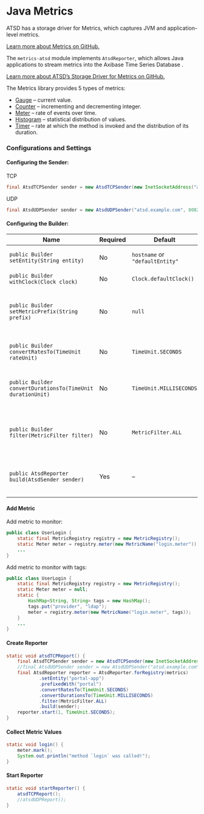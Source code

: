 # Java Metrics

ATSD has a storage driver for Metrics, which captures JVM and application-level metrics.

[Learn more about Metrics on GitHub.](https://github.com/dropwizard/metrics)

The `metrics-atsd` module implements `AtsdReporter`, which allows Java applications to stream metrics into the Axibase Time Series Database .

[Learn more about ATSD’s Storage Driver for Metrics on GitHub.](https://github.com/axibase/metrics-atsd)

The Metrics library provides 5 types of metrics:


- [Gauge](https://dropwizard.github.io/metrics/3.1.0/getting-started/#gauges) – current value.
- [Counter](https://dropwizard.github.io/metrics/3.1.0/getting-started/#counters) – incrementing and decrementing integer.
- [Meter](https://dropwizard.github.io/metrics/3.1.0/getting-started/#meters) – rate of events over time.
- [Histogram](https://dropwizard.github.io/metrics/3.1.0/getting-started/#histograms) – statistical distribution of values.
- [Timer](https://dropwizard.github.io/metrics/3.1.0/getting-started/#timers) – rate at which the method is invoked and the distribution of its duration.


### Configurations and Settings

#### Configuring the Sender:

TCP

```java
final AtsdTCPSender sender = new AtsdTCPSender(new InetSocketAddress("atsd.example.com", 8081));
```

UDP

```java
final AtsdUDPSender sender = new AtsdUDPSender("atsd.example.com", 8082);
```

#### Configuring the Builder:

| Name | Required | Default | Description | 
| --- | --- | --- | --- | 
|  `public Builder setEntity(String entity)`  |  No  |  `hostname` or `"defaultEntity"`  |  Application name or hostname.  | 
|  `public Builder withClock(Clock clock)`  |  No  |  `Clock.defaultClock()`  |  Clock instance.  | 
|  `public Builder setMetricPrefix(String prefix)`  |  No  |  `null`  |  Prefix metric names with the specified string.  | 
|  `public Builder convertRatesTo(TimeUnit rateUnit)`  |  No  |  `TimeUnit.SECONDS`  |  Convert rates to the specified period.  | 
|  `public Builder convertDurationsTo(TimeUnit durationUnit)`  |  No  |  `TimeUnit.MILLISECONDS`  |  Convert durations to the specified period.  | 
|  `public Builder filter(MetricFilter filter)`  |  No  |  `MetricFilter.ALL`  |  Only report metrics matching the specified filter.  | 
|  `public AtsdReporter build(AtsdSender sender)`  |  Yes  |  –  |  Sending metrics using the specified AtsdSender.  | 


#### Add Metric

Add metric to monitor:

```java
public class UserLogin {
    static final MetricRegistry registry = new MetricRegistry();
    static Meter meter = registry.meter(new MetricName("login.meter"));;
    ...
}
```

Add metric to monitor with tags:

```java
public class UserLogin {
    static final MetricRegistry registry = new MetricRegistry();
    static Meter meter = null;
    static {
        HashMap<String, String> tags = new HashMap();
        tags.put("provider", "ldap");
        meter = registry.meter(new MetricName("login.meter", tags));
    }
    ...
}
```

#### Create Reporter

```java
static void atsdTCPReport() {
    final AtsdTCPSender sender = new AtsdTCPSender(new InetSocketAddress("atsd.example.com", 8081));
    //final AtsdUDPSender sender = new AtsdUDPSender("atsd.example.com", 8082);
    final AtsdReporter reporter = AtsdReporter.forRegistry(metrics)
            .setEntity("portal-app")
            .prefixedWith("portal")
            .convertRatesTo(TimeUnit.SECONDS)
            .convertDurationsTo(TimeUnit.MILLISECONDS)
            .filter(MetricFilter.ALL)
            .build(sender);
    reporter.start(1, TimeUnit.SECONDS);
}
```

#### Collect Metric Values

```java
static void login() {
    meter.mark();
    System.out.println("method `login` was called!");
}
```

#### Start Reporter

```java
static void startReporter() {
    atsdTCPReport();
    //atsdUDPReport();
}
```
